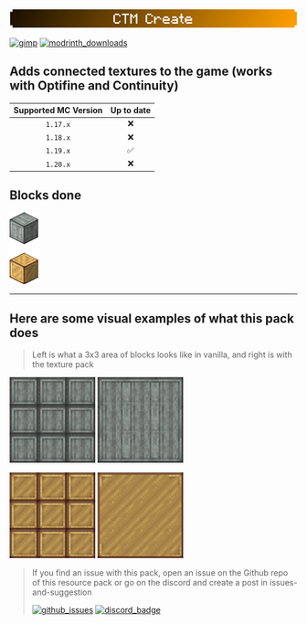 #

![ctm_banner](../images/banner_ctm_create_small.png)

[![gimp](https://img.shields.io/badge/-Made%20with%20GIMP-5C5543?style=for-the-badge&logo=gimp&logoColor=white)](https://www.gimp.org/) [![modrinth_downloads](https://img.shields.io/modrinth/dt/ctm-create?color=dc8900&label=ctm%20create&logo=modrinth&style=for-the-badge)](https://modrinth.com/resourcepack/ctm-create)

## Adds connected textures to the game (works with Optifine and Continuity)

| Supported MC Version  | Up to date |
|:---------------------:|:----------:|
|       `1.17.x`        |     ❌     |
|       `1.18.x`        |     ❌     |
|       `1.19.x`        |     ✅     |
|       `1.20.x`        |     ❌     |

## Blocks done

![batch_items_img](../images/batch_ctm_create.png)

***

## Here are some visual examples of what this pack does

> Left is what a 3x3 area of blocks looks like in vanilla, and right is with the texture pack

![img_ctm_off](../images/iso_andesite_off.png)
![img_ctm_on](../images/iso_andesite_on.png)

![img_ctm2_off](../images/iso_brass_off.png)
![img_ctm2_on](../images/iso_brass_on.png)

> If you find an issue with this pack, open an issue on the Github repo of this
> resource pack or go on the discord and create a post in issues-and-suggestion
>
>[![github_issues](https://img.shields.io/github/issues/Aeldit/MC-Resource-Packs?color=red&style=for-the-badge&logo=github)](https://github.com/Aeldit/MC-Resource-Packs/issues) [![discord_badge](https://img.shields.io/discord/750243612473819188?color=7289da&label=DISCORD&logo=discord&logoColor=7289da&style=for-the-badge)](https://discord.gg/PcYPpqzhKS)
